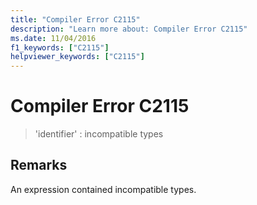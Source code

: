 ```yaml
---
title: "Compiler Error C2115"
description: "Learn more about: Compiler Error C2115"
ms.date: 11/04/2016
f1_keywords: ["C2115"]
helpviewer_keywords: ["C2115"]
---
```

# Compiler Error C2115

> 'identifier' : incompatible types

## Remarks

An expression contained incompatible types.
